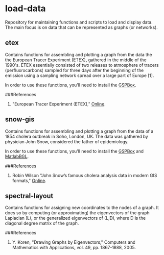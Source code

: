 # load-data
Repository for maintaining functions and scripts to load and display data. The main focus is on data that can be represented as graphs (or networks).

## etex
Contains functions for assembling and plotting a graph from the data the the European Tracer Experiment (ETEX), gathered in the middle of the 1990's. ETEX essentially consisted of two releases to atmosphere of tracers (perfluorocarbons) sampled for three days after the beginning of the emission using a sampling network spread over a large part of Europe [1].

In order to use these functions, you'll need to install the [GSPBox](https://lts2.epfl.ch/gsp/).

###References
1. "European Tracer Experiment (ETEX)," [Online](https://rem.jrc.ec.europa.eu/RemWeb/etex/).

## snow-gis
Contains functions for assembling and plotting a graph from the data of a 1854 cholera outbreak in Soho, London, UK. The data was gathered by physician John Snow, considered the father of epidemiology.

In order to use these functions, you'll need to install the [GSPBox](https://lts2.epfl.ch/gsp/) and [MatlabBGL](http://dgleich.github.io/matlab-bgl/).

###References
1. Robin Wilson "John Snow’s famous cholera analysis data in modern GIS formats," [Online](http://blog.rtwilson.com/john-snows-famous-cholera-analysis-data-in-modern-gis-formats/).

## spectral-layout
Contains functions for assigning new coordinates to the nodes of a graph. It does so by computing (or approximating) the eigenvectors of the graph Laplacian (L), or the generalized eigenvectors of (L,D), where D is the diagonal degree matrix of the graph.

###References
1. Y. Koren, "Drawing Graphs by Eigenvectors," Computers and Mathematics with Applications, vol. 49, pp. 1867-1888, 2005.

